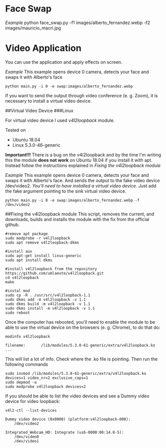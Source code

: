 # Face Swap

*Example*
python face_swap.py -f1 images/alberto_fernandez.webp -f2 images/mauricio_macri.jpg

# Video Application

You can use the application and apply effects on screen.

*Example*
This example opens device 0 camera, detects your face and swaps it with Alberto's face

```
python main.py -i 0 -e swap:images/alberto_fernandez.webp
```

If you want to send the output through video conference (e. g. Zoom), 
it is necessary to install a virtual video device. 

##Virtual Video Device
###Linux

For virtual video device I used *v4l2loopback* module.
 
Tested on 
- Ubuntu 18.04
- Linux 5.3.0-46-generic

**Important!!!**
There is a bug on the v4l2loopback and by the time I'm writing this the 
module **does not work** on Ubuntu 18.04 if you install it with apt.
Instead follow the instructions explained in *Fixing the v4l2loopback module* 

*Example*
This example opens device 0 camera, detects your face and swaps it with Alberto's face.
And sends the output to the fake video device /dev/video2. 
*You'll need to have installed a virtual video device.*
Just add the fake argument pointing to the sink virtual video device.

```
python main.py -i 0 -e swap:images/alberto_fernandez.webp -f /dev/video2
```


##Fixing the v4l2loopback module
This script, removes the current, and downloads, builds and installs the module with 
the fix from the official github. 

```
#remove apt package
sudo modprobe -r v4l2loopback
sudo apt remove v4l2loopback-dkms

#install aux
sudo apt-get install linux-generic
sudo apt install dkms

#install v4l2loopback from the repository
https://github.com/umlaeute/v4l2loopback.git
cd v4l2loopback
make

#instal mod
sudo cp -R . /usr/src/v4l2loopback-1.1
sudo dkms add -m v4l2loopback -v 1.1
sudo dkms build -m v4l2loopback -v 1.1
sudo dkms install -m v4l2loopback -v 1.1
sudo reboot
```

Once the computer has rebooted, you'll need to enable the module to be able to use the virtual 
device on the browsers (e. g. Chrome), to do that do:


```
modinfo v4l2loopback
```
```
filename:       /lib/modules/5.3.0-61-generic/extra/v4l2loopback.ko
...
```


This will list a lot of info. Check where the .ko file is pointing.
Then run the following commands

```
sudo insmod /lib/modules/5.3.0-61-generic/extra/v4l2loopback.ko devices=1 video_nr=2 exclusive_caps=1
sudo depmod -a
sudo modprobe v4l2loopback devices=2
```

If you should be able to list the video devices and see a Dummy video device for video loopback:

```
v4l2-ctl --list-devices
```

```
Dummy video device (0x0000) (platform:v4l2loopback-000):
	/dev/video2

Integrated_Webcam_HD: Integrate (usb-0000:00:14.0-5):
	/dev/video0
	/dev/video1

```

